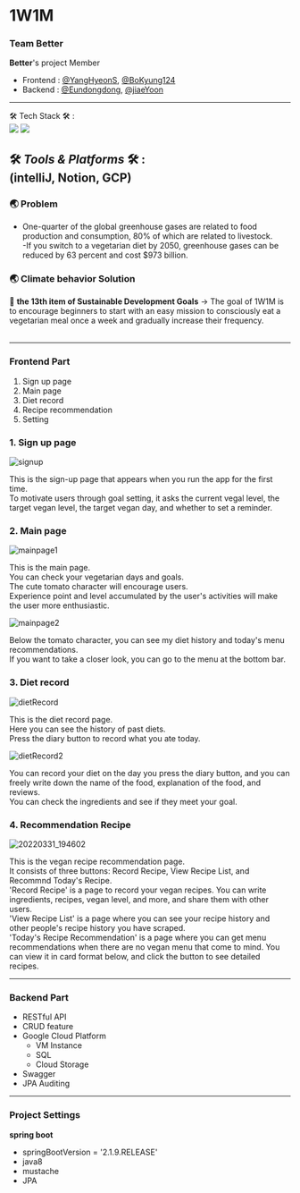 # 1W1M
### Team Better

**Better**'s project
Member </br>
- Frontend : [@YangHyeonS](https://github.com/YangHyeonS), [@BoKyung124](https://github.com/BoKyung124) </br>
- Backend : [@Eundongdong](https://github.com/Eundongdong), [@jiaeYoon](https://github.com/jiaeYoon) </br>

---

🛠 Tech Stack 🛠 :</br>  <img src="https://img.shields.io/badge/-kotlin-lightgrey"> <img src="https://img.shields.io/badge/-spring%20boot-green"> </br>

🛠 *Tools & Platforms* 🛠 :</br>
(intelliJ, Notion, GCP)
--- 

### 🌏 Problem
- One-quarter of the global greenhouse gases are related to food production and consumption, 80% of which are related to livestock.</br>
-If you switch to a vegetarian diet by 2050, greenhouse gases can be reduced by 63 percent and cost $973 billion.

 ### 🌏 Climate behavior Solution
 🔑 **the 13th item of Sustainable Development Goals** → The goal of 1W1M is to encourage beginners to start with an easy mission to consciously eat a vegetarian meal once a week and gradually increase their frequency.
</br></br>
  

  

---

### Frontend Part

1. Sign up page </br>
2. Main page </br>
3. Diet record </br>
4. Recipe recommendation </br>
5. Setting </br>


### 1. Sign up page 

![signup](https://user-images.githubusercontent.com/68904755/161912142-fab662ba-1ca6-4068-af8b-49f699840909.png)

This is the sign-up page that appears when you run the app for the first time.  
To motivate users through goal setting, it asks the current vegal level, the target vegan level, the target vegan day, and whether to set a reminder.  

### 2. Main page
![mainpage1](https://user-images.githubusercontent.com/68904755/161912266-56517309-6630-4fa9-a97b-28f8929fd5bf.png)  

This is the main page.  
You can check your vegetarian days and goals.  
The cute tomato character will encourage users.  
Experience point and level accumulated by the user's activities will make the user more enthusiastic.  
  

![mainpage2](https://user-images.githubusercontent.com/68904755/161912423-986bdc49-b2af-4f60-a6c5-e6448b3ed345.png)  

Below the tomato character, you can see my diet history and today's menu recommendations.  
If you want to take a closer look, you can go to the menu at the bottom bar.  

### 3. Diet record

![dietRecord](https://user-images.githubusercontent.com/68904755/161912548-5383790c-284d-4c74-b2ee-1f6232cc8fbf.png)  

This is the diet record page.  
Here you can see the history of past diets.  
Press the diary button to record what you ate today.  

![dietRecord2](https://user-images.githubusercontent.com/68904755/161912616-eb5d0122-9fb1-4d93-b11d-e9acc377b62c.png)

You can record your diet on the day you press the diary button, and you can freely write down the name of the food, explanation of the food, and reviews.  
You can check the ingredients and see if they meet your goal.  


### 4. Recommendation Recipe

![20220331_194602](https://user-images.githubusercontent.com/68904755/161913687-24f69fd8-40c8-4374-a678-1b282a4faf41.png)

This is the vegan recipe recommendation page.   
It consists of three buttons: Record Recipe, View Recipe List, and Recommnd Today's Recipe.  
'Record Recipe' is a page to record your vegan recipes. You can write ingredients, recipes, vegan level, and more, and share them with other users.  
'View Recipe List' is a page where you can see your recipe history and other people's recipe history you have scraped.  
'Today's Recipe Recommendation' is a page where you can get menu recommendations when there are no vegan menu that come to mind. You can view it in card format below, and click the button to see detailed recipes.  


---
### Backend Part
- RESTful API</br>
- CRUD feature</br>
- Google Cloud Platform</br>
  - VM Instance</br>
  - SQL</br>
  - Cloud Storage</br>
- Swagger</br>
- JPA Auditing</br>

---
### Project Settings

**spring boot** 
- springBootVersion = '2.1.9.RELEASE'
- java8
- mustache
- JPA
